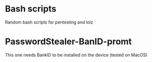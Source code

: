# Bash scripts
Random bash scripts for pentesting and lolz

# PasswordStealer-BanID-promt
This one needs BankID to be installed on the device (tested on MacOS)

